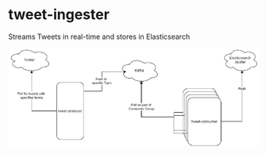 # tweet-ingester
Streams Tweets in real-time and stores in Elasticsearch

![Architecture diagram](https://github.com/mbezyan/tweet-ingester/blob/master/architecture.png)
